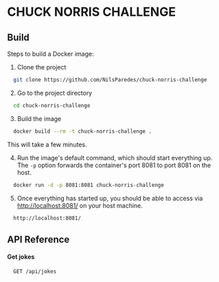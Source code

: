 # CHUCK NORRIS CHALLENGE

Build
-----

Steps to build a Docker image:

1. Clone the project
```bash
  git clone https://github.com/NilsParedes/chuck-norris-challenge
```

2. Go to the project directory

```bash
  cd chuck-norris-challenge
```

3. Build the image

```bash
  docker build --rm -t chuck-norris-challenge .
```

This will take a few minutes.


4. Run the image's default command, which should start everything up. The `-p` option forwards the container's port 8081 to port 8081 on the host.

```bash
  docker run -d -p 8081:8081 chuck-norris-challenge
```

5. Once everything has started up, you should be able to access via [http://localhost:8081/](http://localhost:8000/) on your host machine.

```bash
  http://localhost:8081/
```

## API Reference

#### Get jokes

```http
  GET /api/jokes
```
